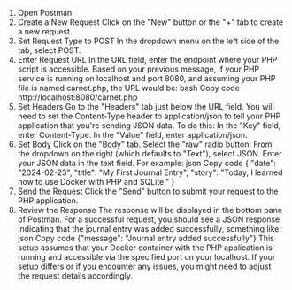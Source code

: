 1. Open Postman
2. Create a New Request
Click on the "New" button or the "+" tab to create a new request.
3. Set Request Type to POST
In the dropdown menu on the left side of the tab, select POST.
4. Enter Request URL
In the URL field, enter the endpoint where your PHP script is accessible. Based on your previous message, if your PHP service is running on localhost and port 8080, and assuming your PHP file is named carnet.php, the URL would be:
bash
Copy code
http://localhost:8080/carnet.php
5. Set Headers
Go to the "Headers" tab just below the URL field.
You will need to set the Content-Type header to application/json to tell your PHP application that you're sending JSON data. To do this:
In the "Key" field, enter Content-Type.
In the "Value" field, enter application/json.
6. Set Body
Click on the "Body" tab.
Select the "raw" radio button.
From the dropdown on the right (which defaults to "Text"), select JSON.
Enter your JSON data in the text field. For example:
json
Copy code
{
    "date": "2024-02-23",
    "title": "My First Journal Entry",
    "story": "Today, I learned how to use Docker with PHP and SQLite."
}
7. Send the Request
Click the "Send" button to submit your request to the PHP application.
8. Review the Response
The response will be displayed in the bottom pane of Postman. For a successful request, you should see a JSON response indicating that the journal entry was added successfully, something like:
json
Copy code
{"message": "Journal entry added successfully"}
This setup assumes that your Docker container with the PHP application is running and accessible via the specified port on your localhost. If your setup differs or if you encounter any issues, you might need to adjust the request details accordingly.